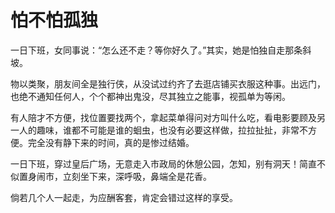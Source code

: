 # 怕不怕孤独

一日下班，女同事说：“怎么还不走？等你好久了。”其实，她是怕独自走那条斜坡。 

物以类聚，朋友间全是独行侠，从没试过约齐了去逛店铺买衣服这种事。出远门，也绝不通知任何人，个个都神出鬼没，尽其独立之能事，视孤单为等闲。 

有人陪才不方便，找位置要找两个，拿起菜单得问对方叫什么吃，看电影要顾及另一人的趣味，谁都不可能是谁的蛔虫，也没有必要这样做，拉拉扯扯，非常不方便。完全没有静下来的时间，真的是惨过结婚。 

一日下班，穿过皇后广场，无意走入市政局的休憩公园，怎知，别有洞天！简直不似置身闹市，立刻坐下来，深呼吸，鼻端全是花香。 

倘若几个人一起走，为应酬客套，肯定会错过这样的享受。